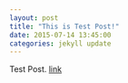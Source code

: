 ```yaml
---
layout: post
title: "This is Test Post!"
date: 2015-07-14 13:45:00
categories: jekyll update
---
```

Test Post. [link][link1]

[link1]: http://www.youtube.com
